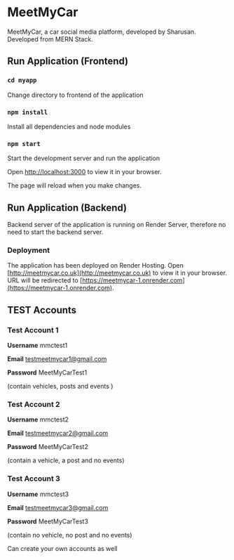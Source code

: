 # MeetMyCar

MeetMyCar, a car social media platform, developed by Sharusan. Developed from MERN Stack.

## Run Application (Frontend)

### `cd myapp`
Change directory to frontend of the application

### `npm install`
Install all dependencies and node modules

### `npm start`
Start the development server and run the application

Open [http://localhost:3000](http://localhost:3000) to view it in your browser.

The page will reload when you make changes.

## Run Application (Backend)

Backend server of the application is running on Render Server, therefore no need to start the backend server.

### Deployment

The application has been deployed on Render Hosting.
Open [http://meetmycar.co.uk](http://meetmycar.co.uk) to view it in your browser.
URL will be redirected to [https://meetmycar-1.onrender.com](https://meetmycar-1.onrender.com).

## TEST Accounts

### Test Account 1

**Username** mmctest1

**Email** testmeetmycar1@gmail.com

**Password** MeetMyCarTest1

(contain vehicles, posts and events )

### Test Account 2

**Username** mmctest2

**Email** testmeetmycar2@gmail.com

**Password** MeetMyCarTest2

(contain a vehicle, a post and no events)

### Test Account 3

**Username** mmctest3

**Email** testmeetmycar3@gmail.com

**Password** MeetMyCarTest3

(contain no vehicle, no post and no events)

Can create your own accounts as well 
